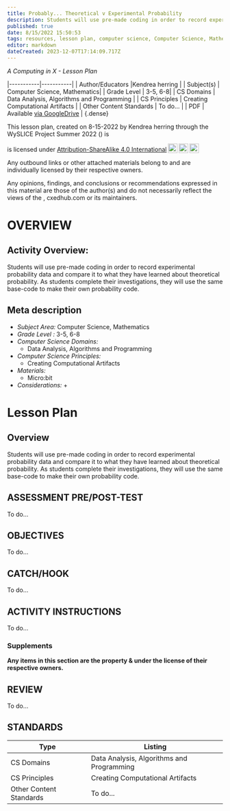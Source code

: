 ```yaml
---
title: Probably... Theoretical v Experimental Probability
description: Students will use pre-made coding in order to record experimental probability data and compare it to what they have learned about theoretical probability. As students complete their investigations, they will use the same base-code to make their own probability code.
published: true
date: 8/15/2022 15:50:53
tags: resources, lesson plan, computer science, Computer Science, Mathematics 
editor: markdown
dateCreated: 2023-12-07T17:14:09.717Z
---
```

*A Computing in X - Lesson Plan*

|-----------|-----------|
| Author/Educators |Kendrea herring |
| Subject(s) | Computer Science, Mathematics|
| Grade Level | 3-5, 6-8|
| CS Domains | Data Analysis, Algorithms and Programming |
| CS Principles | Creating Computational Artifacts |
| Other Content Standards | To do... | 
| PDF | Available [via GoogleDrive]() |
{.dense}






This lesson plan, created on 8-15-2022 by Kendrea herring through the  WySLICE Project Summer 2022 () is  <p xmlns:cc="http://creativecommons.org/ns#" >  is licensed under <a href="http://creativecommons.org/licenses/by-sa/4.0/?ref=chooser-v1" target="_blank" rel="license noopener noreferrer" style="display:inline-block;">Attribution-ShareAlike 4.0 International<img style="height:22px!important;margin-left:3px;vertical-align:text-bottom;" src="https://mirrors.creativecommons.org/presskit/icons/cc.svg?ref=chooser-v1"><img style="height:22px!important;margin-left:3px;vertical-align:text-bottom;" src="https://mirrors.creativecommons.org/presskit/icons/by.svg?ref=chooser-v1"><img style="height:22px!important;margin-left:3px;vertical-align:text-bottom;" src="https://mirrors.creativecommons.org/presskit/icons/sa.svg?ref=chooser-v1"></a></p>


Any outbound links or other attached materials belong to and are individually licensed by their respective owners. 


Any opinions, findings, and conclusions or recommendations expressed in this material are those of the author(s) and do not necessarily reflect the views of the , cxedhub.com or its maintainers.


# OVERVIEW
## Activity Overview:  
Students will use pre-made coding in order to record experimental probability data and compare it to what they have learned about theoretical probability. As students complete their investigations, they will use the same base-code to make their own probability code.
## Meta description
+ *Subject Area:* Computer Science, Mathematics 
+ *Grade Level :* 3-5, 6-8 
+ *Computer Science Domains:*
   + Data Analysis, Algorithms and Programming
+ *Computer Science Principles:*
   + Creating Computational Artifacts
+ *Materials:* 
   + Micro:bit
+ *Considerations:*
   + 


# Lesson Plan
## Overview
Students will use pre-made coding in order to record experimental probability data and compare it to what they have learned about theoretical probability. As students complete their investigations, they will use the same base-code to make their own probability code.
## ASSESSMENT PRE/POST-TEST
To do...
## OBJECTIVES
To do...


## CATCH/HOOK
To do...


## ACTIVITY INSTRUCTIONS
To do...


### Supplements
**Any items in this section are the property & under the license of their respective owners.**






## REVIEW
To do...
## STANDARDS        
| Type | Listing | 
|-----------|-----------|
| CS Domains  | Data Analysis, Algorithms and Programming|
| CS Principles   | Creating Computational Artifacts|
| Other Content Standards | To do...  |